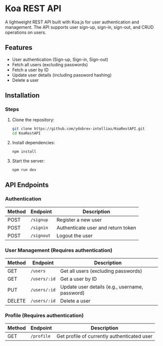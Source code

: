 # Koa REST API

A lightweight REST API built with Koa.js for user authentication and management. The API supports user sign-up, sign-in, sign-out, and CRUD operations on users.

## Features

- User authentication (Sign-up, Sign-in, Sign-out)
- Fetch all users (excluding passwords)
- Fetch a user by ID
- Update user details (including password hashing)
- Delete a user

## Installation

### Steps

1. Clone the repository:
   ```sh
   git clone https://github.com/ydobrev-intellias/KoaRestAPI.git
   cd KoaRestAPI
   ```
2. Install dependencies:

   ```sh
   npm install
   ```

3. Start the server:
   ```sh
   npm run dev
   ```

## API Endpoints

### Authentication

| Method | Endpoint   | Description                        |
| ------ | ---------- | ---------------------------------- |
| POST   | `/signup`  | Register a new user                |
| POST   | `/signin`  | Authenticate user and return token |
| POST   | `/signout` | Logout the user                    |

### User Management (Requires authentication)

| Method | Endpoint     | Description                                    |
| ------ | ------------ | ---------------------------------------------- |
| GET    | `/users`     | Get all users (excluding passwords)            |
| GET    | `/users/:id` | Get a user by ID                               |
| PUT    | `/users/:id` | Update user details (e.g., username, password) |
| DELETE | `/users/:id` | Delete a user                                  |

### Profile (Requires authentication)

| Method | Endpoint   | Description                                 |
| ------ | ---------- | ------------------------------------------- |
| GET    | `/profile` | Get profile of currently authenticated user |
